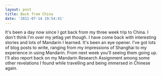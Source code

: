 ```yaml
---
layout: post
title: Back from China
date: '2011-07-14 19:54:41'
---
```


It's been a day now since I got back from my three week trip to China. I don't think I'm over my jetlag yet though. I have come back with interesting stories and lots of Mandarin I learned. It's been an eye opener. I've got lots of blog posts to write, ranging from my impressions of Shanghai to my experience in using Mandarin. From next week you'll seeing them going up. I'll also report back on my Mandarin Research Assignment among some other revelations I found while travelling and being immersed in Chinese again.